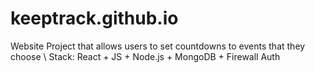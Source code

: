# keeptrack.github.io
Website Project that allows users to set countdowns to events that they choose \\
Stack: React + JS + Node.js + MongoDB + Firewall Auth
